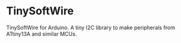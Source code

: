 # TinySoftWire
TinySoftWire for Arduino. A tiny I2C library to make peripherals from ATtiny13A and similar MCUs.
